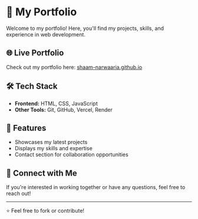 # 🚀 My Portfolio

Welcome to my portfolio! Here, you'll find my projects, skills, and experience in web development.

## 🌐 Live Portfolio
Check out my portfolio here: [shaam-narwaaria.github.io](https://shaam-narwaaria.github.io/)

## 🛠 Tech Stack
- **Frontend:** HTML, CSS, JavaScript
- **Other Tools:** Git, GitHub, Vercel, Render

## 📌 Features
- Showcases my latest projects
- Displays my skills and expertise
- Contact section for collaboration opportunities

## 📩 Connect with Me
If you're interested in working together or have any questions, feel free to reach out!

---

⭐ Feel free to fork or contribute!
